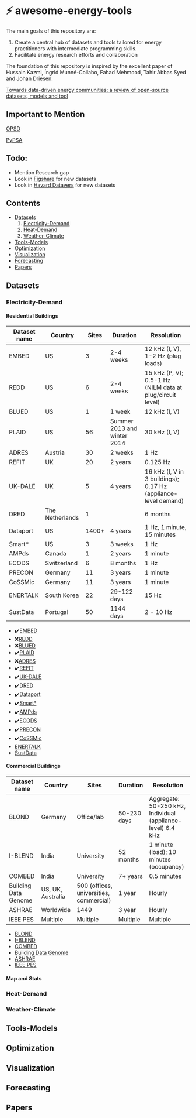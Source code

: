 # ⚡ awesome-energy-tools
The main goals of this repository are:
1. Create a central hub of datasets and tools tailored for energy practitioners with intermediate programming skills. 
2. Facilitate energy research efforts and collaboration

The foundation of this repository is inspired by the excellent paper of Hussain Kazmi, Íngrid Munné-Collabo, Fahad Mehmood, Tahir Abbas Syed and Johan Driesen:

[Towards data-driven energy communities:
a review of open-source datasets, models and tool](https://doi.org/10.1016/j.rser.2021.111290)

## Important to Mention
[OPSD](https://open-power-system-data.org/)

[PyPSA](https://github.com/PyPSA)

## Todo:
- Mention Research gap
- Look in [Figshare](https://figshare.com) for new datasets
- Look in [Havard Datavers](https://dataverse.harvard.edu/) for new datasets


## Contents

- [Datasets](#datasets)
    1. [Electricity-Demand](#electicity-demand)
    2. [Heat-Demand](#heat-demand)
    3. [Weather-Climate](#weather-climate)
- [Tools-Models](#tools-models)
- [Optimization](#optimization)
- [Visualization](#visualization)
- [Forecasting](#forecasting)
- [Papers](#papers)

## Datasets

### Electricity-Demand
#### Residential Buildings
| Dataset name | Country  | Sites | Duration | Resolution |
|--------------|----------|-------|----------|------------|
| EMBED        | US       | 3     | 2-4 weeks| 12 kHz (I, V), 1-2 Hz (plug loads) |
| REDD         | US       | 6     | 2-4 weeks| 15 kHz (P, V); 0.5-1 Hz (NILM data at plug/circuit level) |
| BLUED        | US       | 1     | 1 week   | 12 kHz (I, V) |
| PLAID        | US       | 56    | Summer 2013 and winter 2014 | 30 kHz (I, V) |
| ADRES        | Austria  | 30    | 2 weeks  | 1 Hz |
| REFIT        | UK       | 20    | 2 years  | 0.125 Hz |
| UK-DALE      | UK       | 5     | 4 years  | 16 kHz (I, V in 3 buildings); 0.17 Hz (appliance-level demand) |
| DRED         | The Netherlands | 1 |                     | 6 months | 1 Hz (energy demand); 1 minute (ambient conditions) |
| Dataport     | US       | 1400+ | 4 years  | 1 Hz, 1 minute, 15 minutes |
| Smart*       | US       | 3     | 3 weeks  | 1 Hz |
| AMPds        | Canada   | 1     | 2 years  | 1 minute |
| ECODS          | Switzerland | 6 | 8 months | 1 Hz |
| PRECON       | Germany  | 11    | 3 years  | 1 minute |
| CoSSMic      | Germany  | 11    | 3 years  | 1 minute |
| ENERTALK     | South Korea | 22 | 29-122 days | 15 Hz |
| SustData     | Portugal | 50    | 1144 days | 2 - 10 Hz |

- ✔️[EMBED](http://embed-dataset.org/)
- ❌[REDD](https://www.reddit.com/r/datasets/comments/11mtihj/redd_a_public_data_set_for_energy_disaggregation/?rdt=34674) 
- ❌[BLUED](https://tokhub.github.io/dbecd/links/Blued.html) 
- ✔️[PLAID](https://figshare.com/articles/dataset/PLAID_-_A_Voltage_and_Current_Measurement_Dataset_for_Plug_Load_Appliance_Identification_in_Households/10084619) 
- ❌[ADRES](https://publik.tuwien.ac.at/files/PubDat_178659.pdf) 
- ✔️[REFIT](https://pureportal.strath.ac.uk/en/datasets/refit-electrical-load-measurements-cleaned) 
- ✔️[UK-DALE](https://jack-kelly.com/data/) 
- ✔️[DRED](https://www.st.ewi.tudelft.nl/~akshay/dred/) 
- ✔️[Dataport](https://github.com/Pecan-Street/DataPort-Examples) 
- ✔️[Smart*](https://traces.cs.umass.edu/index.php/smart/smart) 
- ✔️[AMPds](https://dataverse.harvard.edu/dataset.xhtml?persistentId=doi:10.7910/DVN/FIE0S4)
- ✔️[ECODS](https://vs.inf.ethz.ch/res/show.html?what=eco-data)
- ✔️[PRECON](https://web.lums.edu.pk/~eig/precon.html)
- ✔️[CoSSMic](https://data.open-power-system-data.org/household_data/)
- [ENERTALK]()
- [SustData]()

#### Commercial Buildings

| Dataset name    | Country        | Sites                        | Duration    | Resolution |
|-----------------|----------------|------------------------------|-------------|------------|
| BLOND           | Germany        | Office/lab                   | 50-230 days | Aggregate: 50-250 kHz, Individual (appliance-level) 6.4 kHz |
| I-BLEND         | India          | University                   | 52 months   | 1 minute (load); 10 minutes (occupancy) |
| COMBED          | India          | University                   | 7+ years    | 0.5 minutes |
| Building Data Genome | US, UK, Australia | 500 (offices, universities, commercial) | 1 year | Hourly |
| ASHRAE          | Worldwide      | 1449                         | 3 year      | Hourly |
| IEEE PES        | Multiple       | Multiple                     | Multiple    | Multiple |

- [BLOND]()
- [I-BLEND]() 
- [COMBED]() 
- [Building Data Genome]() 
- [ASHRAE]() 
- [IEEE PES]() 

#### Map and Stats

### Heat-Demand

### Weather-Climate

## Tools-Models

## Optimization

## Visualization

## Forecasting

## Papers